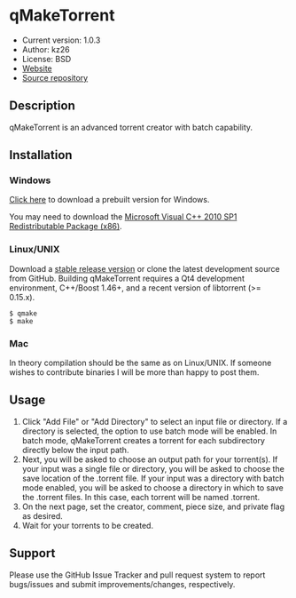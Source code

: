 # qMakeTorrent
* Current version: 1.0.3
* Author: kz26
* License: BSD
* [Website](http://kz26.github.com/qMakeTorrent)
* [Source repository](http://github.com/kz26/qMakeTorrent)

## Description
qMakeTorrent is an advanced torrent creator with batch capability.

## Installation
### Windows
[Click here](http://kz26.github.com/qMakeTorrent/bin/qMakeTorrent-1.0.3-win32.zip) to download
a prebuilt version for Windows.

You may need to download the [Microsoft Visual C++ 2010 SP1 Redistributable Package (x86)](http://www.microsoft.com/en-us/download/details.aspx?id=8328).

### Linux/UNIX
Download a [stable release version](https://github.com/kz26/qMakeTorrent/tags) or clone the latest development source from GitHub.
Building qMakeTorrent requires a Qt4 development environment, C++/Boost 1.46+, and a recent version of libtorrent (>= 0.15.x).

    $ qmake
    $ make

### Mac
In theory compilation should be the same as on Linux/UNIX. If someone wishes to contribute binaries
I will be more than happy to post them.


## Usage
1. Click "Add File" or "Add Directory" to select an input file or directory. If a directory is
selected, the option to use batch mode will be enabled. In batch mode, qMakeTorrent creates a torrent
for each subdirectory directly below the input path.
2. Next, you will be asked to choose an output path for your torrent(s). If your input was a single file
or directory, you will be asked to choose the save location of the .torrent file. If your input was a directory
with batch mode enabled, you will be asked to choose a directory in which to save the .torrent files. In this case,
each torrent will be named <subdirectory name>.torrent.
3. On the next page, set the creator, comment, piece size, and private flag as desired.
4. Wait for your torrents to be created.

## Support
Please use the GitHub Issue Tracker and pull request system to report bugs/issues and submit improvements/changes, respectively.


